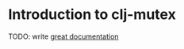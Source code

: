 # Introduction to clj-mutex

TODO: write [great documentation](http://jacobian.org/writing/what-to-write/)
